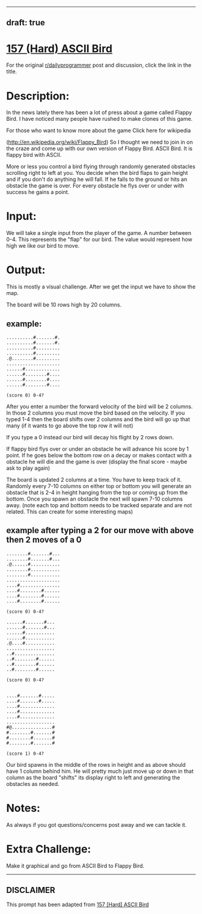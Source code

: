---
draft: true
----

# [157 (Hard) ASCII Bird](https://www.reddit.com/r/dailyprogrammer/comments/22slvn/4112014_challenge_157_hard_ascii_bird/)

For the original [r/dailyprogrammer](https://www.reddit.com/r/dailyprogrammer/) post and discussion, click the link in the title.

# Description:
In the news lately there has been a lot of press about a game called Flappy Bird. I have noticed many people have rushed to make clones of this game. 

For those who want to know more about the game Click here for wikipedia

(http://en.wikipedia.org/wiki/Flappy_Bird)
So I thought we need to join in on the craze and come up with our own version of Flappy Bird. ASCII Bird. It is flappy bird with ASCII.

More or less you control a bird flying through randomly generated obstacles scrolling right to left at you. You decide when the bird flaps to gain height and if you don't do anything he will fall. If he falls to the ground or hits an obstacle the game is over. For every obstacle he flys over or under with success he gains a point. 

# Input:
We will take a single input from the player of the game. A number between 0-4. This represents the "flap" for our bird. The value would represent how high we like our bird to move. 

# Output:
This is mostly a visual challenge. After we get the input we have to show the map. 

The board will be 10 rows high by 20 columns.

## example:

```
..........#.......#.
..........#.......#.
..........#.........
..........#.........
.@........#.........
....................
......#.............
......#........#....
......#........#....
......#........#....

(score 0) 0-4?
```
After you enter a number the forward velocity of the bird will be 2 columns. In those 2 columns you must move the bird based on the velocity. If you typed 1-4 then the board shifts over 2 columns and the bird will go up that many (if it wants to go above the top row it will not) 

If you type a 0 instead our bird will decay his flight by 2 rows down. 

If flappy bird flys over or under an obstacle he will advance his score by 1 point. If he goes below the bottom row on  a decay or makes contact with a obstacle he will die and the game is over (display the final score - maybe ask to play again)

The board is updated 2 columns at a time. You have to keep track of it. Randomly every 7-10 columns on either top or bottom you will generate an obstacle that is 2-4 in height hanging from the top or coming up from the bottom. Once you spawn an obstacle the next will spawn 7-10 columns away. (note each top and bottom needs to be tracked separate and are not related. This can create for some interesting maps)

## example after typing a 2 for our move with above then 2 moves of a 0

```
........#.......#...
........#.......#...
.@......#...........
........#...........
........#...........
....................
....#...............
....#........#......
....#........#......
....#........#......

(score 0) 0-4?

......#.......#...
......#.......#...
......#...........
......#...........
.@....#...........
..................
..#...............
..#........#......
..#........#......
..#........#......

(score 0) 0-4?


....#.......#.....
....#.......#.....
....#.............
....#.............
....#.............
..................
#@...............#
#........#.......#
#........#.......#
#........#.......#

(score 1) 0-4?
```
Our bird spawns in the middle of the rows in height and as above should have 1 column behind him. He will pretty much just move up or down in that column as the board "shifts" its display right to left and generating the obstacles as needed.

# Notes:
As always if you got questions/concerns post away and we can tackle it.

# Extra Challenge:
Make it graphical and go from ASCII Bird to Flappy Bird.


----
## **DISCLAIMER**
This prompt has been adapted from [157 [Hard] ASCII Bird](https://www.reddit.com/r/dailyprogrammer/comments/22slvn/4112014_challenge_157_hard_ascii_bird/
)
